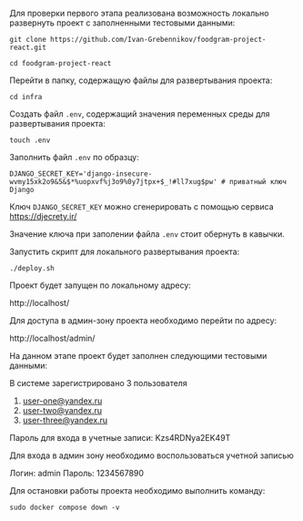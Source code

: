 
Для проверки первого этапа реализована возможность локально развернуть проект с заполненными тестовыми данными:

```
git clone https://github.com/Ivan-Grebennikov/foodgram-project-react.git
```

```
cd foodgram-project-react
```

Перейти в папку, содержащую файлы для развертывания проекта:

```
cd infra
```

Создать файл ``` .env ```, содержащий значения переменных среды для развертывания проекта:

```
touch .env
```

Заполнить файл ``` .env ``` по образцу:

```
DJANGO_SECRET_KEY='django-insecure-wvmy15xk2o9&5&$*%uopxvf%j3o9%0y7jtpx+$_!#ll7xug$pw' # приватный ключ Django
```

Ключ ``` DJANGO_SECRET_KEY ``` можно сгенерировать с помощью сервиса https://djecrety.ir/

Значение ключа при заполении файла ``` .env ``` стоит обернуть в кавычки.

Запустить скрипт для локального развертывания проекта:

```
./deploy.sh
```

Проект будет запущен по локальному адресу:

http://localhost/

Для доступа в админ-зону проекта необходимо перейти по адресу:

http://localhost/admin/

На данном этапе проект будет заполнен следующими тестовыми данными:

В системе зарегистрировано 3 пользователя

1) user-one@yandex.ru
2) user-two@yandex.ru
3) user-three@yandex.ru

Пароль для входа в учетные записи: Kzs4RDNya2EK49T

Для входа в админ зону необходимо воспользоваться учетной записью

Логин: admin
Пароль: 1234567890

Для остановки работы проекта необходимо выполнить команду:

```
sudo docker compose down -v
```

